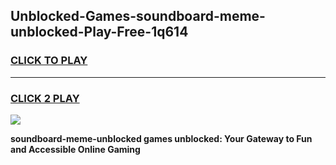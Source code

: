 
## Unblocked-Games-soundboard-meme-unblocked-Play-Free-1q614
<h3>
<a href="https://premium76.site?title=soundboard-meme-unblocked&ref=12A">CLICK TO PLAY</a></h3>
<hr>

<h3>
<a href="https://premium76.site?title=soundboard-meme-unblocked&ref=12A">CLICK 2 PLAY</a>
  
</h3>

<a href="https://premium76.site?title=soundboard-meme-unblocked&ref=12A"><img src="https://clearcache.store/games.png"></a>


**soundboard-meme-unblocked games unblocked: Your Gateway to Fun and Accessible Online Gaming**
